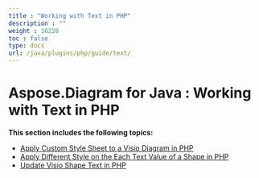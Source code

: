 ```yaml
---
title : "Working with Text in PHP" 
description : "" 
weight : 16228 
toc : false
type: docs
url: /java/plugins/php/guide/text/
---
```


# Aspose.Diagram for Java : Working with Text in PHP


**This section includes the following topics:**

*   [Apply Custom Style Sheet to a Visio Diagram in PHP](https://docs2.aspose.com/diagram/java/plugins/php/guide/text/apply+custom+style+sheet+to+a+visio+diagram+in+php)
*   [Apply Different Style on the Each Text Value of a Shape in PHP](https://docs2.aspose.com/diagram/java/plugins/php/guide/text/apply+different+style+on+the+each+text+value+of+a+shape+in+php)
*   [Update Visio Shape Text in PHP](https://docs2.aspose.com/diagram/java/plugins/php/guide/text/update+visio+shape+text+in+php)

